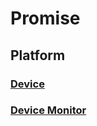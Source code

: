 # Promise

## Platform

### [Device](./doc/device/device.md)

### [Device Monitor](./doc/device-monitor/device-monitor.md)
